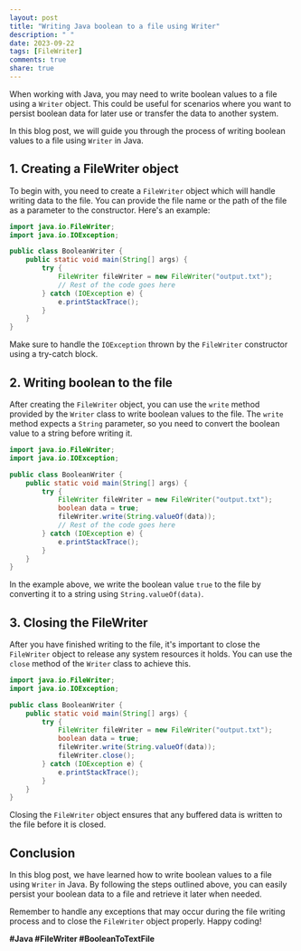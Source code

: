 ```yaml
---
layout: post
title: "Writing Java boolean to a file using Writer"
description: " "
date: 2023-09-22
tags: [FileWriter]
comments: true
share: true
---
```


When working with Java, you may need to write boolean values to a file using a `Writer` object. This could be useful for scenarios where you want to persist boolean data for later use or transfer the data to another system.

In this blog post, we will guide you through the process of writing boolean values to a file using `Writer` in Java.

## 1. Creating a FileWriter object

To begin with, you need to create a `FileWriter` object which will handle writing data to the file. You can provide the file name or the path of the file as a parameter to the constructor. Here's an example:

```java
import java.io.FileWriter;
import java.io.IOException;

public class BooleanWriter {
    public static void main(String[] args) {
        try {
            FileWriter fileWriter = new FileWriter("output.txt");
            // Rest of the code goes here
        } catch (IOException e) {
            e.printStackTrace();
        }
    }
}
```

Make sure to handle the `IOException` thrown by the `FileWriter` constructor using a try-catch block.

## 2. Writing boolean to the file

After creating the `FileWriter` object, you can use the `write` method provided by the `Writer` class to write boolean values to the file. The `write` method expects a `String` parameter, so you need to convert the boolean value to a string before writing it.

```java
import java.io.FileWriter;
import java.io.IOException;

public class BooleanWriter {
    public static void main(String[] args) {
        try {
            FileWriter fileWriter = new FileWriter("output.txt");
            boolean data = true;
            fileWriter.write(String.valueOf(data));
            // Rest of the code goes here
        } catch (IOException e) {
            e.printStackTrace();
        }
    }
}
```

In the example above, we write the boolean value `true` to the file by converting it to a string using `String.valueOf(data)`.

## 3. Closing the FileWriter

After you have finished writing to the file, it's important to close the `FileWriter` object to release any system resources it holds. You can use the `close` method of the `Writer` class to achieve this.

```java
import java.io.FileWriter;
import java.io.IOException;

public class BooleanWriter {
    public static void main(String[] args) {
        try {
            FileWriter fileWriter = new FileWriter("output.txt");
            boolean data = true;
            fileWriter.write(String.valueOf(data));
            fileWriter.close();
        } catch (IOException e) {
            e.printStackTrace();
        }
    }
}
```

Closing the `FileWriter` object ensures that any buffered data is written to the file before it is closed.

## Conclusion

In this blog post, we have learned how to write boolean values to a file using `Writer` in Java. By following the steps outlined above, you can easily persist your boolean data to a file and retrieve it later when needed.

Remember to handle any exceptions that may occur during the file writing process and to close the `FileWriter` object properly. Happy coding!

**#Java #FileWriter #BooleanToTextFile**